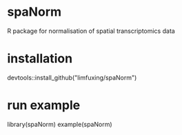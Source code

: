 # spaNorm
R package for normalisation of spatial transcriptomics data

# installation
devtools::install_github("limfuxing/spaNorm")

# run example
library(spaNorm)
example(spaNorm)
